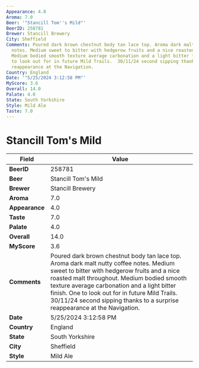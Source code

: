 ```yaml
---
Appearance: 4.0
Aroma: 7.0
Beer: '"Stancill Tom''s Mild"'
BeerID: 258781
Brewer: Stancill Brewery
City: Sheffield
Comments: Poured dark brown chestnut body tan lace top. Aroma dark malt nutty coffee
  notes. Medium sweet to bitter with hedgerow fruits and a nice roasted malt throughout.
  Medium bodied smooth texture average carbonation and a light bitter finish. One
  to look out for in future Mild Trails.  30/11/24 second sipping thanks to a surprise
  reappearance at the Navigation.
Country: England
Date: '"5/25/2024 3:12:58 PM"'
MyScore: 3.6
Overall: 14.0
Palate: 4.0
State: South Yorkshire
Style: Mild Ale
Taste: 7.0
---
```


# Stancill Tom's Mild

| Field         | Value |
|---------------|-------|
| **BeerID** | 258781 |
| **Beer** | Stancill Tom's Mild |
| **Brewer** | Stancill Brewery |
| **Aroma** | 7.0 |
| **Appearance** | 4.0 |
| **Taste** | 7.0 |
| **Palate** | 4.0 |
| **Overall** | 14.0 |
| **MyScore** | 3.6 |
| **Comments** | Poured dark brown chestnut body tan lace top. Aroma dark malt nutty coffee notes. Medium sweet to bitter with hedgerow fruits and a nice roasted malt throughout. Medium bodied smooth texture average carbonation and a light bitter finish. One to look out for in future Mild Trails.  30/11/24 second sipping thanks to a surprise reappearance at the Navigation. |
| **Date** | 5/25/2024 3:12:58 PM |
| **Country** | England |
| **State** | South Yorkshire |
| **City** | Sheffield |
| **Style** | Mild Ale |
